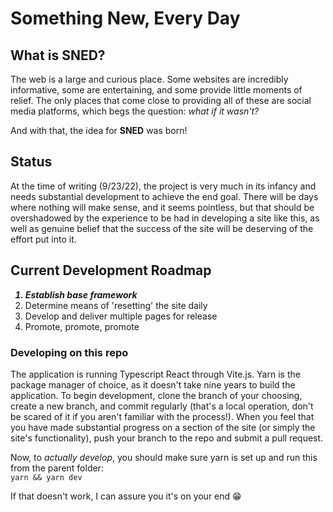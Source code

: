 # Something New, Every Day

## What is SNED?

The web is a large and curious place. Some websites are incredibly informative, some are entertaining, and some provide little moments of relief. The only places that come close to providing all of these are social media platforms, which begs the question: <em>what if it wasn't?</em>

And with that, the idea for <strong>SNED</strong> was born!

## Status

At the time of writing (9/23/22), the project is very much in its infancy and needs substantial development to achieve the end goal. There will be days where nothing will make sense, and it seems pointless, but that should be overshadowed by the experience to be had in developing a site like this, as well as genuine belief that the success of the site will be deserving of the effort put into it.

## Current Development Roadmap
<ol>
<strong><em><li>Establish base framework</li></em></strong>
<li>Determine means of 'resetting' the site daily</li>
<li>Develop and deliver multiple pages for release</li>
<li>Promote, promote, promote</li>
</ol>

### Developing on this repo

The application is running Typescript React through Vite.js. Yarn is the package manager of choice, as it doesn't take nine years to build the application. To begin development, clone the branch of your choosing, create a new branch, and commit regularly (that's a local operation, don't be scared of it if you aren't familiar with the process!). When you feel that you have made substantial progress on a section of the site (or simply the site's functionality), push your branch to the repo and submit a pull request.

Now, to <em>actually develop</em>, you should make sure yarn is set up and run this from the parent folder:  
`yarn && yarn dev`  
  
If that doesn't work, I can assure you it's on your end 😁